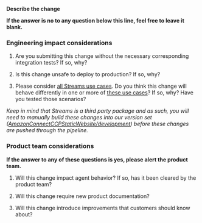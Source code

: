 **Describe the change**
  
  
**If the answer is no to any question below this line, feel free to leave it blank.**

### Engineering impact considerations

1. Are you submitting this change without the necessary corresponding integration tests? If so, why?

1. Is this change unsafe to deploy to production? If so, why?

1. Please consider [all Streams use cases](https://quip-amazon.com/VsiUAiiQ30pA/RCA-Mute-Button-Intuit#TZH9CAE8NFs). Do you think this change will behave differently in one or more of [these use cases](https://quip-amazon.com/VsiUAiiQ30pA/RCA-Mute-Button-Intuit#TZH9CAE8NFs)? If so, why? Have you tested those scenarios?

*Keep in mind that Streams is a third party package and as such, you will need to manually build these changes into our version set ([AmazonConnectCCPStaticWebsite/development](https://code.amazon.com/version-sets/AmazonConnectCCPStaticWebsite/development)) before these changes are pushed through the pipeline.*

### Product team considerations

**If the answer to any of these questions is yes, please alert the product team.**

1. Will this change impact agent behavior? If so, has it been cleared by the product team?

1. Will this change require new product documentation?

1. Will this change introduce improvements that customers should know about?


